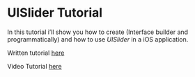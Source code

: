 # UISlider Tutorial

In this tutorial i’ll show you how to create (Interface builder and programmatically) and how to use _UISlider_ in a iOS application.

Written tutorial [here](http://www.danieledonzelli.com/ios/uislider-tutorial/ "UISwitch Tutorial")

Video Tutorial [here](https://youtu.be/5ZssTbijLog)
